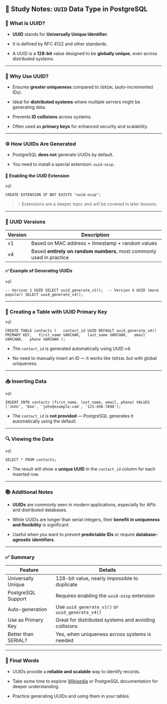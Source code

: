 ## 🧠 Study Notes: `UUID` Data Type in PostgreSQL

### 📌 What is UUID?

- **UUID** stands for **Universally Unique Identifier**.
    
- It is defined by RFC 4122 and other standards.
    
- A UUID is a **128-bit** value designed to be **globally unique**, even across distributed systems.
    

---

### 🎯 Why Use UUID?

- Ensures **greater uniqueness** compared to `SERIAL` (auto-incremented IDs).
    
- Ideal for **distributed systems** where multiple servers might be generating data.
    
- Prevents **ID collisions** across systems.
    
- Often used as **primary keys** for enhanced security and scalability.
    

---

### ⚙️ How UUIDs Are Generated

- PostgreSQL **does not** generate UUIDs by default.
    
- You need to install a special extension: `uuid-ossp`.
    

#### 🔧 Enabling the UUID Extension
	
	sql
	
`CREATE EXTENSION IF NOT EXISTS "uuid-ossp";`

> 💡 Extensions are a deeper topic and will be covered in later lessons.

---

### 🧪 UUID Versions

|Version|Description|
|---|---|
|v1|Based on MAC address + timestamp + random values|
|v4|Based **entirely on random numbers**, most commonly used in practice|

#### ✅ Example of Generating UUIDs
	
	sql
	
`-- Version 1 UUID SELECT uuid_generate_v1();  -- Version 4 UUID (more popular) SELECT uuid_generate_v4();`

---

### 🧱 Creating a Table with UUID Primary Key
	
	sql
	
`CREATE TABLE contacts (   contact_id UUID DEFAULT uuid_generate_v4() PRIMARY KEY,   first_name VARCHAR,   last_name VARCHAR,   email VARCHAR,   phone VARCHAR );`

- The `contact_id` is generated automatically using UUID v4.
    
- No need to manually insert an ID — it works like `SERIAL` but with global uniqueness.
    

---

### 📥 Inserting Data
	
	sql
	
`INSERT INTO contacts (first_name, last_name, email, phone) VALUES ('John', 'Doe', 'john@example.com', '123-456-7890');`

- The `contact_id` is **not provided** — PostgreSQL generates it automatically using the default.
    

---

### 🔍 Viewing the Data
	
	sql
	
`SELECT * FROM contacts;`

- The result will show a **unique UUID** in the `contact_id` column for each inserted row.
    

---

### 📚 Additional Notes

- **UUIDs** are commonly seen in modern applications, especially for APIs and distributed databases.
    
- While UUIDs are longer than serial integers, their **benefit in uniqueness and flexibility** is significant.
    
- Useful when you want to prevent **predictable IDs** or require **database-agnostic identifiers**.
    

---

### ✅ Summary

|Feature|Details|
|---|---|
|Universally Unique|128-bit value, nearly impossible to duplicate|
|PostgreSQL Support|Requires enabling the `uuid-ossp` extension|
|Auto-generation|Use `uuid_generate_v1()` or `uuid_generate_v4()`|
|Use as Primary Key|Great for distributed systems and avoiding collisions|
|Better than SERIAL?|Yes, when uniqueness across systems is needed|

---

### 📣 Final Words

- UUIDs provide a **reliable and scalable** way to identify records.
    
- Take some time to explore [Wikipedia](https://en.wikipedia.org/wiki/Universally_unique_identifier) or PostgreSQL documentation for deeper understanding.
    
- Practice generating UUIDs and using them in your tables.